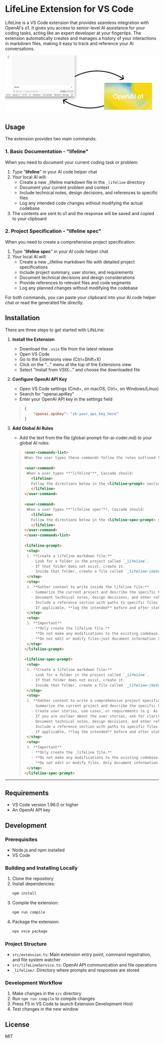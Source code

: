 # LifeLine Extension for VS Code

LifeLine is a VS Code extension that provides seamless integration with OpenAI's o1. It gives you access to senior-level AI assistance for your coding tasks, acting like an expert developer at your fingertips. The extension automatically creates and manages a history of your interactions in markdown files, making it easy to track and reference your AI conversations.

![Screenshot](lifeline.png)

## Usage

The extension provides two main commands:

### 1. Basic Documentation - "lifeline"

When you need to document your current coding task or problem:

1. Type "**lifeline**" in your AI code helper chat
2. Your local AI will:
   - Create a new _lifeline markdown file in the `_lifeline` directory
   - Document your current problem and context
   - Include technical notes, design decisions, and references to specific files
   - Log any intended code changes without modifying the actual codebase
3. The contents are sent to o1 and the response will be saved and copied to your clipboard

### 2. Project Specification - "lifeline spec"

When you need to create a comprehensive project specification:

1. Type "**lifeline spec**" in your AI code helper chat
2. Your local AI will:
   - Create a new _lifeline markdown file with detailed project specifications
   - Include project summary, user stories, and requirements
   - Document technical decisions and design considerations
   - Provide references to relevant files and code segments
   - Log any planned changes without modifying the codebase

For both commands, you can paste your clipboard into your AI code helper chat or read the generated file directly.

## Installation

There are three steps to get started with LifeLine:

1. **Install the Extension**
   - Download the `.vsix` file from the latest release
   - Open VS Code
   - Go to the Extensions view (Ctrl+Shift+X)
   - Click on the "..." menu at the top of the Extensions view
   - Select "Install from VSIX..." and choose the downloaded file

2. **Configure OpenAI API Key**
   - Open VS Code settings (Cmd+, on macOS, Ctrl+, on Windows/Linux)
   - Search for "openai.apiKey"
   - Enter your OpenAI API key in the settings field

   >
   > ```json
   > {
   >     "openai.apiKey": "sk-your_api_key_here"
   > }
   > ```
   >

3. **Add Global AI Rules**
   - Add the text from the file (global-prompt-for-ai-coder.md) to your global AI rules:   
   
   >
   >  ```markdown 
   ><user-commands-list>
   >When the user types these commands follow the rules outlined for that command.
   >
   > <user-command>
   >   When a user types **"lifeline"**, Cascade should:
   >     <lifeline>
   >     Follow the directions below in the <lifeline-prompt> section
   >     </lifeline>
   > </user-command>
   >
   > <user-command>
   >   When a user types **"lifeline spec"**, Cascade should:
   >     <lifeline>
   >     Follow the directions below in the <lifeline-spec-prompt> section
   >     </lifeline>
   > </user-command>
   > </user-commands-list>
   > 
   > <lifeline-prompt>
   >   <step>  
   >   1. **Create a lifeline markdown file:**  
   >     - Look for a folder in the project called `_lifeline`.  
   >     - If that folder does not exist, create it.  
   >     - Inside that folder, create a file called `_lifeline-[date].md`, where [date] is the current date and time in the format `YYYY-MM-DD-HH-MM-SS`.  
   >   </step>
   >   <step>
   >   2. **Gather context to write inside the lifeline file:**  
   >     - Summarize the current project and describe the specific task or problem at hand.  
   >     - Document technical notes, design decisions, and other relevant project details.  
   >     - Include a reference section with paths to specific files or code segments.  
   >     - If applicable, **log the intended** before and after states of any planned code changes in code blocks (without applying changes to the actual codebase).  
   >   </step>
   >   <step>
   >   3. **Important**  
   >     - **Only create the lifeline file.**  
   >     - **Do not make any modifications to the existing codebase.**  
   >     - **Do not edit or modify files—just document information inside the lifeline file.**  
   >   </step>
   > </lifeline-prompt>
   >
   > <lifeline-spec-prompt>
   >   <step>  
   >   1. **Create a lifeline markdown file:**  
   >     - Look for a folder in the project called `_lifeline`.  
   >     - If that folder does not exist, create it.  
   >     - Inside that folder, create a file called `_lifeline-[date].md`, where [date] is the current date and time in the format `YYYY-MM-DD-HH-MM-SS`.  
   >   </step>
   >   <step>
   >   2. **Gather context to write a comprehensive project specification inside the lifeline file:**  
   >     - Summarize the current project and describe the specific task or problem at hand.
   >     - Create user stories, use cases, or requirements (e.g. As a user, I want to click a button in a modal to close it.)
   >     - If you are unclear about the user stories, ask for clarification.  
   >     - Document technical notes, design decisions, and other relevant project details.  
   >     - Include a reference section with paths to specific files or code segments.  
   >     - If applicable, **log the intended** before and after states of any planned code changes in code blocks (without applying changes to the actual codebase).  
   >   </step>
   >   <step>
   >   3. **Important**  
   >     - **Only create the _lifeline file.**  
   >     - **Do not make any modifications to the existing codebase.**  
   >     - **Do not edit or modify files. Only document information inside the lifeline file.**  
   >   </step>
   > </lifeline-spec-prompt>
   > ```
   >

---

## Requirements

- VS Code version 1.96.0 or higher
- An OpenAI API key

## Development

### Prerequisites
- Node.js and npm installed
- VS Code

### Building and Installing Locally

1. Clone the repository
2. Install dependencies:
   ```bash
   npm install
   ```
3. Compile the extension:
   ```bash
   npm run compile
   ```
4. Package the extension:
   ```bash
   npx vsce package
   ```

### Project Structure
- `src/extension.ts`: Main extension entry point, command registration, and file system watcher
- `src/lifeLineService.ts`: OpenAI API communication and file operations
- `_lifeline/`: Directory where prompts and responses are stored

### Development Workflow
1. Make changes in the `src` directory
2. Run `npm run compile` to compile changes
3. Press F5 in VS Code to launch Extension Development Host
4. Test changes in the new window

## License

MIT
